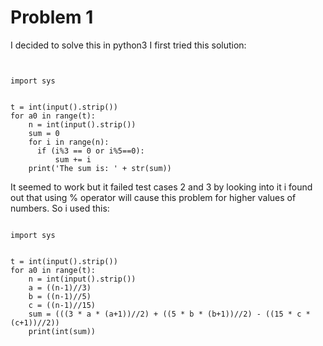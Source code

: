 # Problem 1
I decided to solve this in python3
I first tried this solution:
```#!/bin/python3


import sys


t = int(input().strip())
for a0 in range(t):
    n = int(input().strip())
    sum = 0
    for i in range(n):
      if (i%3 == 0 or i%5==0):
          sum += i
    print('The sum is: ' + str(sum))
```
It seemed to work but it failed test cases 2 and 3
by looking into it i found out that using % operator will cause this problem for higher values of numbers.
So i used this:
```#!/bin/python3

import sys


t = int(input().strip())
for a0 in range(t):
    n = int(input().strip())
    a = ((n-1)//3) 
    b = ((n-1)//5) 
    c = ((n-1)//15) 
    sum = (((3 * a * (a+1))//2) + ((5 * b * (b+1))//2) - ((15 * c * (c+1))//2)) 
    print(int(sum))
```
